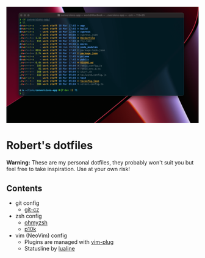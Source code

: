 ![zsh screenshot](./images/screenshot.png)

# Robert's dotfiles

**Warning:** These are my personal dotfiles, they probably won't suit you but feel free to take inspiration. Use at your own risk!

## Contents
- git config
  - [git-cz](https://github.com/streamich/git-cz)
- zsh config
  - [ohmyzsh](https://ohmyz.sh)
  - [p10k](https://github.com/romkatv/powerlevel10k)
- vim (NeoVim) config
  - Plugins are managed with [vim-plug](https://github.com/junegunn/vim-plug)
  - Statusline by [lualine](https://github.com/nvim-lualine/lualine.nvim)
  
